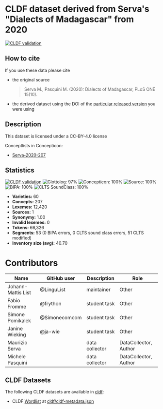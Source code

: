# CLDF dataset derived from Serva's "Dialects of Madagascar" from 2020

[![CLDF validation](https://github.com/digling/servamalagasy/workflows/CLDF-validation/badge.svg)](https://github.com/digling/servamalagasy/actions?query=workflow%3ACLDF-validation)

## How to cite

If you use these data please cite
- the original source
  > Serva M., Pasquini M. (2020): Dialects of Madagascar, PLoS ONE 15(10).
- the derived dataset using the DOI of the [particular released version](../../releases/) you were using

## Description


This dataset is licensed under a CC-BY-4.0 license


Conceptlists in Concepticon:
- [Serva-2020-207](https://concepticon.clld.org/contributions/Serva-2020-207)
## Statistics


[![CLDF validation](https://github.com/digling/servamalagasy/workflows/CLDF-validation/badge.svg)](https://github.com/digling/servamalagasy/actions?query=workflow%3ACLDF-validation)
![Glottolog: 97%](https://img.shields.io/badge/Glottolog-97%25-green.svg "Glottolog: 97%")
![Concepticon: 100%](https://img.shields.io/badge/Concepticon-100%25-brightgreen.svg "Concepticon: 100%")
![Source: 100%](https://img.shields.io/badge/Source-100%25-brightgreen.svg "Source: 100%")
![BIPA: 100%](https://img.shields.io/badge/BIPA-100%25-brightgreen.svg "BIPA: 100%")
![CLTS SoundClass: 100%](https://img.shields.io/badge/CLTS%20SoundClass-100%25-brightgreen.svg "CLTS SoundClass: 100%")

- **Varieties:** 60
- **Concepts:** 207
- **Lexemes:** 12,420
- **Sources:** 1
- **Synonymy:** 1.00
- **Invalid lexemes:** 0
- **Tokens:** 66,326
- **Segments:** 53 (0 BIPA errors, 0 CLTS sound class errors, 51 CLTS modified)
- **Inventory size (avg):** 40.70

# Contributors

Name               | GitHub user | Description    | Role
---                | ---         | ---            | ---
Johann-Mattis List | @LinguList  | maintainer     | Other
Fabio Fromme       | @frython   | student task   | Other
Simone Pomikalek   | @Simonecomcom| student task  | Other
Janine Wieking     | @ja-wie     | student task   | Other
Maurizio Serva     |             | data collector | DataCollector, Author
Michele Pasquini   |             | data collector | DataCollector, Author




## CLDF Datasets

The following CLDF datasets are available in [cldf](cldf):

- CLDF [Wordlist](https://github.com/cldf/cldf/tree/master/modules/Wordlist) at [cldf/cldf-metadata.json](cldf/cldf-metadata.json)
